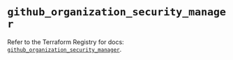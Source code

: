 # `github_organization_security_manager`

Refer to the Terraform Registry for docs: [`github_organization_security_manager`](https://registry.terraform.io/providers/integrations/github/6.0.1/docs/resources/organization_security_manager).
